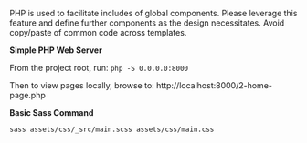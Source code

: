 PHP is used to facilitate includes of global components. Please leverage this
feature and define further components as the design necessitates. Avoid 
copy/paste of common code across templates.

__Simple PHP Web Server__

From the project root, run: `php -S 0.0.0.0:8000`

Then to view pages locally, browse to: http://localhost:8000/2-home-page.php 


__Basic Sass Command__
```bash
sass assets/css/_src/main.scss assets/css/main.css
```